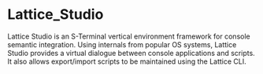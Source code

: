 Lattice_Studio
==============

Lattice Studio is an S-Terminal vertical environment framework for console semantic integration. Using internals from popular OS systems, Lattice Studio provides a virtual dialogue between console applications and scripts. It also allows export/import scripts to be maintained using the Lattice CLI.
